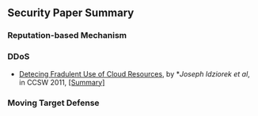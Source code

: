 Security Paper Summary
---

### Reputation-based Mechanism


### DDoS
- [Detecing Fradulent Use of Cloud Resources](http://dl.acm.org/citation.cfm?id=2046676), by **Joseph Idziorek et al*, in CCSW 2011, [[Summary]]()

### Moving Target Defense
